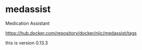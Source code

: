 # medassist
Medication Assistant

https://hub.docker.com/repository/docker/njic/medassist/tags


this is version 0.13.3